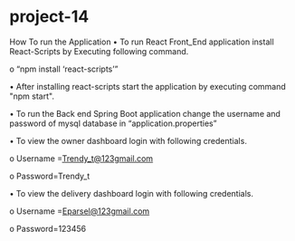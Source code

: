 # project-14

How To run the Application
•	To run React Front_End application install React-Scripts by Executing following command.

 o	“npm install ‘react-scripts’”
 
•	After installing react-scripts start the application by executing command "npm start".

•	To run the Back end Spring Boot application change the username and  password of mysql database in “application.properties”

•	To view the owner dashboard login with following credentials.

o	Username =Trendy_t@123gmail.com

o	Password=Trendy_t

•	To view the delivery dashboard login with following credentials.

o	Username =Eparsel@123gmail.com

o	Password=123456
